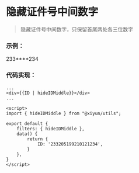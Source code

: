 # 隐藏证件号中间数字 

<blockquote class="green-tip">
  <p>隐藏证件号中间数字，只保留首尾两处各三位数字</p>
</blockquote>


### 示例：

<div>233****234</div>

### 代码实现：
```vue
...
<div>{{ID | hideIDMiddle}}</div>
...  

<script>
import { hideIDMiddle } from "@xiyun/utils";

export default {
    filters: { hideIDMiddle },
    data() {
        return {
            ID: '233205199210121234',
        }
    },
}
</script>
```
